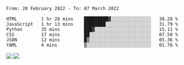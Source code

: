 <!--START_SECTION:waka-->

```text
From: 28 February 2022 - To: 07 March 2022

HTML         1 hr 28 mins    █████████▓░░░░░░░░░░░░░░░   38.28 %
JavaScript   1 hr 13 mins    ████████░░░░░░░░░░░░░░░░░   31.79 %
Python       35 mins         ███▓░░░░░░░░░░░░░░░░░░░░░   15.11 %
CSS          17 mins         ██░░░░░░░░░░░░░░░░░░░░░░░   07.50 %
JSON         12 mins         █▒░░░░░░░░░░░░░░░░░░░░░░░   05.36 %
YAML         4 mins          ▒░░░░░░░░░░░░░░░░░░░░░░░░   01.76 %
```

<!--END_SECTION:waka-->
<a href="https://github.com/anuraghazra/github-readme-stats">
  <img align="left" src="https://github-readme-stats.vercel.app/api?username=Tanesan&count_private=true&show_icons=true" />
<img align="left" src="https://github-readme-stats.vercel.app/api/top-langs/?username=Tanesan" />
</a>
